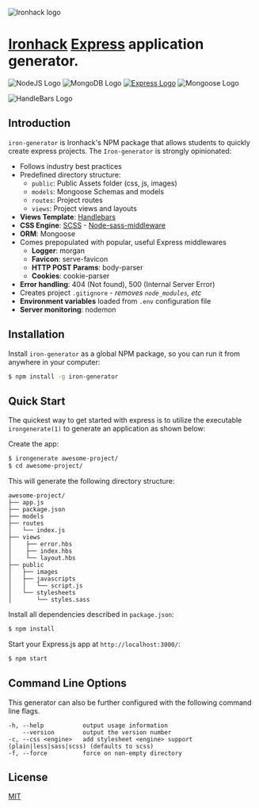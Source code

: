 ![Ironhack logo](https://i.imgur.com/1QgrNNw.png)

# [Ironhack](https://www.ironhack.com) [Express](https://www.npmjs.com/package/express) application generator.

![NodeJS Logo](https://user-images.githubusercontent.com/970858/33016149-421633aa-cde5-11e7-9c09-5d5d670964ff.png)
![MongoDB Logo](https://user-images.githubusercontent.com/970858/33016120-2435a6d6-cde5-11e7-874d-ef8b18e97472.png)
[![Express Logo](https://i.cloudup.com/zfY6lL7eFa-3000x3000.png)](http://expressjs.com/)
![Mongoose Logo](https://user-images.githubusercontent.com/970858/33016063-f66b535e-cde4-11e7-8088-5df48a048d46.png)

![HandleBars Logo](https://user-images.githubusercontent.com/970858/33016171-58b9cc0c-cde5-11e7-9252-d3a8c5d349ab.png)

## Introduction

`iron-generator` is Ironhack's NPM package that allows students to quickly create express projects. The `Iron-generator` is strongly opinionated:

- Follows industry best practices
- Predefined directory structure:
    - `public`: Public Assets folder (css, js, images)
    - `models`: Mongoose Schemas and models
    - `routes`: Project routes
    - `views`: Project views and layouts
- **Views Template**: [Handlebars](http://handlebarsjs.com/)
- **CSS Engine**: [SCSS](http://sass-lang.com/) - [Node-sass-middleware]()
- **ORM**: Mongoose
- Comes prepopulated with popular, useful Express middlewares
  - **Logger**: morgan
  - **Favicon**: serve-favicon
  - **HTTP POST Params**: body-parser
  - **Cookies**: cookie-parser
- **Error handling**: 404 (Not found), 500 (Internal Server Error)
- Creates project `.gitignore` - *removes `node_modules`, etc*
- **Environment variables** loaded from `.env` configuration file
- **Server monitoring**: nodemon

## Installation

Install `iron-generator` as a global NPM package, so you can run it from anywhere in your computer:

```sh
$ npm install -g iron-generator
```

## Quick Start

The quickest way to get started with express is to utilize the executable `irongenerate(1)` to generate an application as shown below:

Create the app:

```bash
$ irongenerate awesome-project/
$ cd awesome-project/
```

This will generate the following directory structure:

```
awesome-project/
├── app.js
├── package.json
├── models
├── routes
│   └── index.js
├── views
│    ├── error.hbs
│    ├── index.hbs
│    └── layout.hbs
├── public
│   ├── images
│   ├── javascripts
│   │   └── script.js
│   └── stylesheets
│       └── styles.sass
```

Install all dependencies described in `package.json`:

```bash
$ npm install
```

Start your Express.js app at `http://localhost:3000/`:

```bash
$ npm start
```

## Command Line Options

This generator can also be further configured with the following command line flags.

    -h, --help           output usage information
        --version        output the version number
    -c, --css <engine>   add stylesheet <engine> support (plain|less|sass|scss) (defaults to scss)
    -f, --force          force on non-empty directory

## License

[MIT](LICENSE)
